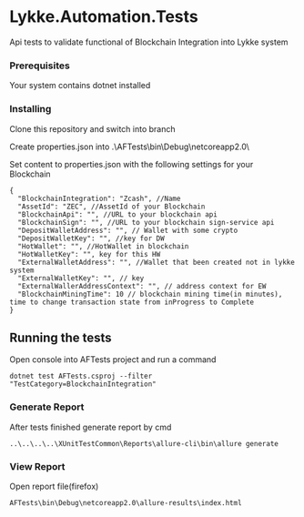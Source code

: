 # Lykke.Automation.Tests

Api tests to validate functional of Blockchain Integration into Lykke system


### Prerequisites

Your system contains dotnet installed

### Installing

Clone this repository and switch into branch

Create properties.json into .\AFTests\bin\Debug\netcoreapp2.0\

Set content to properties.json with the following settings for your Blockchain

```
{
  "BlockchainIntegration": "Zcash", //Name
  "AssetId": "ZEC", //AssetId of your Blockchain
  "BlockchainApi": "", //URL to your blockchain api
  "BlockchainSign": "", //URL to your blockchain sign-service api
  "DepositWalletAddress": "", // Wallet with some crypto
  "DepositWalletKey": "", //key for DW 
  "HotWallet": "", //HotWallet in blockchain
  "HotWalletKey": "", key for this HW
  "ExternalWalletAddress": "", //Wallet that been created not in lykke system
  "ExternalWalletKey": "", // key
  "ExternalWallerAddressContext": "", // address context for EW 
  "BlockchainMiningTime": 10 // blockchain mining time(in minutes), time to change transaction state from inProgress to Complete 
}
```

## Running the tests

Open console into AFTests project and run a command

```
dotnet test AFTests.csproj --filter "TestCategory=BlockchainIntegration"
```

### Generate Report

After tests finished generate report by cmd

```
..\..\..\..\XUnitTestCommon\Reports\allure-cli\bin\allure generate
```

### View Report

Open report file(firefox)

```
AFTests\bin\Debug\netcoreapp2.0\allure-results\index.html
```
